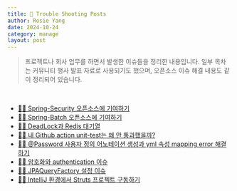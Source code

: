 ```yaml
---
title: 🚴 Trouble Shooting Posts
author: Rosie Yang
date: 2024-10-24
category: manage
layout: post
---
```


> 프로젝트나 회사 업무를 하면서 발생한 이슈들을 정리한 내용입니다. 
> 일부 목차는 커뮤니티 행사 발표 자료로 사용되기도 했으며, 오픈소스 이슈 해결 내용도 같이 정리되어 있습니다.

<br>

+ [🚴🏽 Spring-Security 오픈소스에 기여하기]({{site.baseurl}}/backend/2023/04/14/Spring.html#-spring-security-오픈소스에-기여하기)
+ [🚴🏽 Spring-Batch 오픈소스에 기여하기]({{site.baseurl}}/backend/2023/04/14/Spring.html#-spring-batch-오픈소스에-기여하기)
+ [🚴🏽 DeadLock과 Redis 대기열]({{site.baseurl}}/backend/2023/05/04/Database.html#deadlock과-redis-대기열)
+ [🚴🏽 내 Github action unit-test는 왜 안 통과했을까?]({{site.baseurl}}/backend/2023/04/14/Spring.html#-내-github-action-unit-test는-왜-안-통과했을까)
+ [🚴🏽 @Password 사용자 정의 어노테이션 생성과 yml 속성 mapping error 해결하기]({{site.baseurl}}/backend/2023/04/14/Spring.html#-password-사용자-정의-어노테이션-생성과-yml-속성-mapping-error-해결하기)
+ [🚴🏽 암호화와 authentication 이슈]({{site.baseurl}}/backend/2023/04/14/Spring.html#-암호화와-authentication-이슈)
+ [🚴🏽 JPAQueryFactory 설정 이슈]({{site.baseurl}}/backend/2023/04/15/JPA.html#-jpaqueryfactory-설정-이슈)
+ [🚴🏽 IntelliJ 환경에서 Struts 프로젝트 구동하기]({{site.baseurl}}/tool/2023/05/08/Tools.html#-intellij-환경에서-struts-프로젝트-구동하기)

<div style="padding:3px; margin:200px 0;"></div>   
